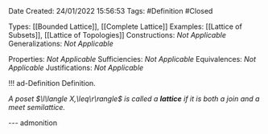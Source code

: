 <br />
<br />

Date Created: 24/01/2022 15:56:53
Tags: #Definition #Closed 

Types: [[Bounded Lattice]], [[Complete Lattice]]
Examples: [[Lattice of Subsets]], [[Lattice of Topologies]]
Constructions: _Not Applicable_
Generalizations: _Not Applicable_

Properties: _Not Applicable_
Sufficiencies: _Not Applicable_
Equivalences: _Not Applicable_
Justifications: _Not Applicable_

!!! ad-Definition Definition.

_A poset $\l\langle X,\leq\r\rangle$ is called a **lattice** if it is both a join and a meet semilattice._

--- admonition
